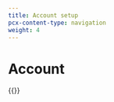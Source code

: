 ```yaml
---
title: Account setup
pcx-content-type: navigation
weight: 4
---
```


# Account

{{<directory-listing>}}